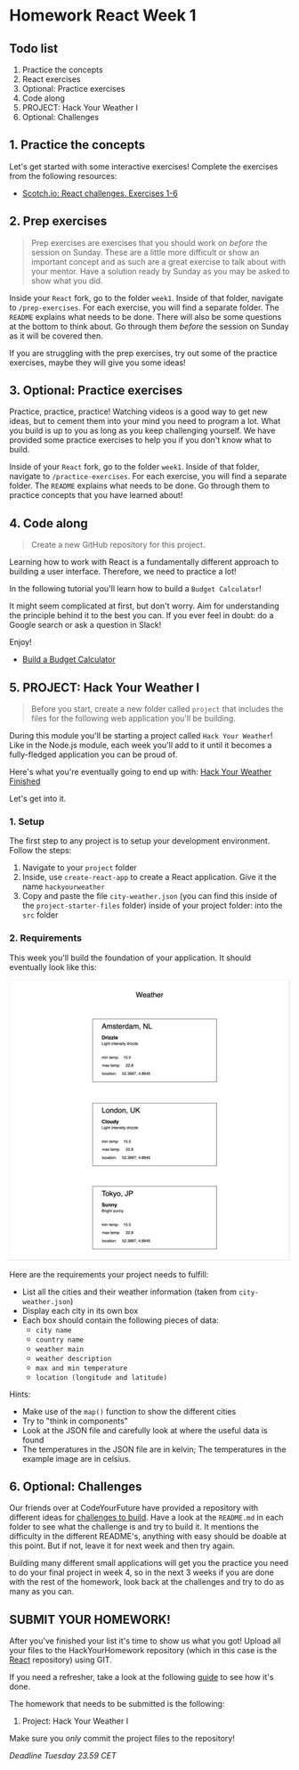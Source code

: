 # Homework React Week 1

## **Todo list**

1. Practice the concepts
2. React exercises
3. Optional: Practice exercises
4. Code along
5. PROJECT: Hack Your Weather I
6. Optional: Challenges

## **1. Practice the concepts**

Let's get started with some interactive exercises! Complete the exercises from the following resources:

- [Scotch.io: React challenges. Exercises 1-6](https://scotch.io/courses/10-react-challenges-beginner)

## **2. Prep exercises**

> Prep exercises are exercises that you should work on _before_ the session on Sunday. These are a little more difficult or show an important concept and as such are a great exercise to talk about with your mentor. Have a solution ready by Sunday as you may be asked to show what you did.

Inside your `React` fork, go to the folder `week1`. Inside of that folder, navigate to `/prep-exercises`. For each exercise, you will find a separate folder. The `README` explains what needs to be done. There will also be some questions at the bottom to think about. Go through them _before_ the session on Sunday as it will be covered then.

If you are struggling with the prep exercises, try out some of the practice exercises, maybe they will give you some ideas!

## **3. Optional: Practice exercises**

Practice, practice, practice! Watching videos is a good way to get new ideas, but to cement them into your mind you need to program a lot. What you build is up to you as long as you keep challenging yourself. We have provided some practice exercises to help you if you don't know what to build.

Inside of your `React` fork, go to the folder `week1`. Inside of that folder, navigate to `/practice-exercises`. For each exercise, you will find a separate folder. The `README` explains what needs to be done. Go through them to practice concepts that you have learned about!

## **4. Code along**

> Create a new GitHub repository for this project.

Learning how to work with React is a fundamentally different approach to building a user interface. Therefore, we need to practice a lot!

In the following tutorial you'll learn how to build a `Budget Calculator`!

It might seem complicated at first, but don't worry. Aim for understanding the principle behind it to the best you can. If you ever feel in doubt: do a Google search or ask a question in Slack!

Enjoy!

- [Build a Budget Calculator](https://www.youtube.com/watch?v=f6HYLHrYpGs)

## **5. PROJECT: Hack Your Weather I**

> Before you start, create a new folder called `project` that includes the files for the following web application you'll be building.

During this module you'll be starting a project called `Hack Your Weather`! Like in the Node.js module, each week you'll add to it until it becomes a fully-fledged application you can be proud of.

Here's what you're eventually going to end up with: [Hack Your Weather Finished](https://xenodochial-wing-7532d8.netlify.app/)

Let's get into it.

### 1. Setup

The first step to any project is to setup your development environment. Follow the steps:

1. Navigate to your `project` folder
2. Inside, use `create-react-app` to create a React application. Give it the name `hackyourweather`
3. Copy and paste the file `city-weather.json` (you can find this inside of the `project-starter-files` folder) inside of your project folder: into the `src` folder

### 2. Requirements

This week you'll build the foundation of your application. It should eventually look like this:

![Week 1 Wireframe](../assets/project/week1.png)

Here are the requirements your project needs to fulfill:

- List all the cities and their weather information (taken from `city-weather.json`)
- Display each city in its own box
- Each box should contain the following pieces of data:
  - `city name`
  - `country name`
  - `weather main`
  - `weather description`
  - `max and min temperature`
  - `location (longitude and latitude)`

Hints:

- Make use of the `map()` function to show the different cities
- Try to "think in components"
- Look at the JSON file and carefully look at where the useful data is found
- The temperatures in the JSON file are in kelvin; The temperatures in the example image are in celsius.

## **6. Optional: Challenges**

Our friends over at CodeYourFuture have provided a repository with different ideas for [challenges to build](https://github.com/CodeYourFuture/cyf-react-challenges). Have a look at the `README.md` in each folder to see what the challenge is and try to build it. It mentions the difficulty in the different README's, anything with easy should be doable at this point. But if not, leave it for next week and then try again.

Building many different small applications will get you the practice you need to do your final project in week 4, so in the next 3 weeks if you are done with the rest of the homework, look back at the challenges and try to do as many as you can.

## **SUBMIT YOUR HOMEWORK!**

After you've finished your list it's time to show us what you got! Upload all your files to the HackYourHomework repository (which in this case is the [React](https://www.github.com/HackYourHomework/React) repository) using GIT.

If you need a refresher, take a look at the following [guide](../hand-in-homework-guide.md) to see how it's done.

The homework that needs to be submitted is the following:

1. Project: Hack Your Weather I

Make sure you _only_ commit the project files to the repository!

_Deadline Tuesday 23.59 CET_
